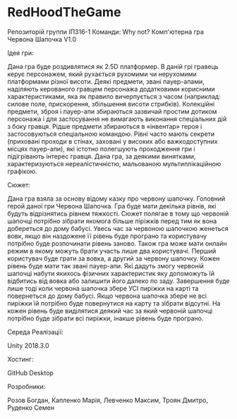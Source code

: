 # RedHoodTheGame
Репозиторій группи ІПЗ16-1 Команди: Why not?
Комп'ютерна гра Червона Шапочка V1.0

Ідея гри:

Дана гра буде роздивлятися як 2.5D платформер. В даній грі гравець керує персонажем, який рухається рухомими 
чи нерухомими платформами різної висоти. Деякі предмети, звані пауер-апами, наділяють керованого гравцем персонажа 
додатковими корисними характеристиками, яка як правило вичерпується з часом (наприклад: силове поле, прискорення, 
збільшення висоти стрибків). Колекційні предмети, зброя і пауер-апи збираються зазвичай простим дотиком персонажа 
і для застосування не вимагають виконання спеціальних дій з боку гравця. Рідше предмети збираються в «інвентар» 
героя і застосовуються спеціальною командою. Рівні часто мають секрети (приховані проходи в стінах, заховані у високих 
або важкодоступних місцях пауер-апи), які істотно полегшують проходження гри і підігрівають інтерес гравця. Дана гра, 
за деякими винятками, характеризуються нереалістичністю, мальованою мультиплікаційною графікою.

Сюжет:

Дана гра взяла за основу відому казку про червону шапочку. Головний герой даної гри Червона Шапочка. Гра буде мати 
декілька рівнів, які будуть відрізнятись рівнем тяжкості. Сюжет полягае в тому що червоній шапочці потрібно зібрати 
якомога більше піріжків перед тим як вона добереться до дому бабусі. Увесь час за червоною шапочкою женеться вовк, якщо 
він наздожене її рівень буде програно та користувачу потрібно буде розпочинати рівень заново. Також гра може мати онлайн 
режим в якому можуть брати участь лише два користувачі. Перший користувач буде грати за вовка, а другий за червону шапочку. 
Кожен рівень буде мати так звані пауер-апи. Які дадуть змогу червоній шапочці набути якихось фізичних характеристик яку 
допоможуть їй відбитись від вовка або залишити його далеко по заду. Завершення буде лише тоді коли червона шапочка збере УСІ 
пиріжки на карті та повернеться до дому бабусі. Якщо червона шапочка збере не всі пиріжки їй потрібно буде повернутися на карту 
та зібрати відсутні. На кожен рівень буде виділятися деякий час за який червоній шапочці потрібно буде зібрати всі пиріжки, 
інакше рівень буде програно.

Середа Реалізації:

Unity 2018.3.0

Хостинг:

GitHub Desktop

Розробники:

Розов Богдан, Капленко Марія, Левченко Максим, Троян Дмитро, Руденко Семен
